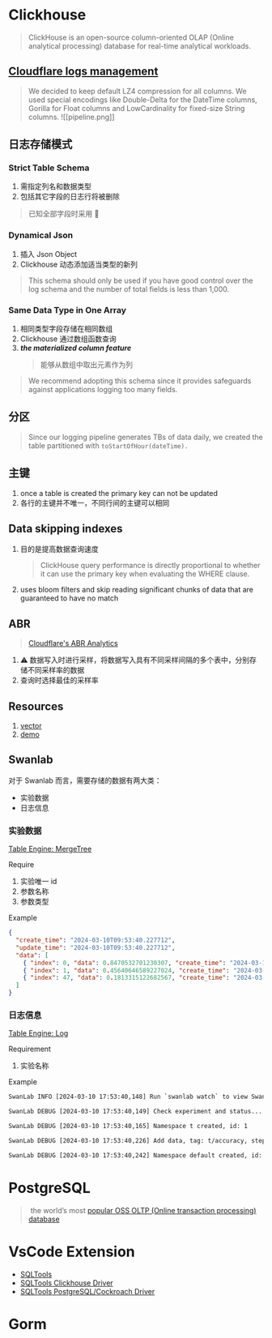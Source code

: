 # Clickhouse
> ClickHouse is an open-source column-oriented OLAP (Online analytical processing) database for real-time analytical workloads.

## [Cloudflare logs management](https://blog.cloudflare.com/log-analytics-using-clickhouse/?glxid=679e7a89-33a1-41fb-a525-5d7a3e84137a&experiments=mktg-website-nav-cta-button1%3A1)

> We decided to keep default LZ4 compression for all columns. We used special encodings like Double-Delta for the DateTime columns, Gorilla for Float columns and LowCardinality for fixed-size String columns.
![[pipeline.png]]
## 日志存储模式
### Strict Table Schema

1. 需指定列名和数据类型
2. 包括其它字段的日志行将被删除

> 已知全部字段时采用 💐

### Dynamical Json 

1. 插入 Json Object
2. Clickhouse 动态添加适当类型的新列

> This schema should only be used if you have good control over the log schema and the number of total fields is less than 1,000.

### Same Data Type in One Array

1. 相同类型字段存储在相同数组
2. Clickhouse 通过数组函数查询
3. ***the materialized column feature***
	> 能够从数组中取出元素作为列

> We recommend adopting this schema since it provides safeguards against applications logging too many fields.

## 分区
> Since our logging pipeline generates TBs of data daily, we created the table partitioned with `toStartOfHour(dateTime).`

## 主键

1. once a table is created the primary key can not be updated
2. 各行的主键并不唯一，不同行间的主键可以相同

## Data skipping indexes

1. 目的是提高数据查询速度
	> ClickHouse query performance is directly proportional to whether it can use the primary key when evaluating the WHERE clause.
2. uses bloom filters and skip reading significant chunks of data that are guaranteed to have no match

## ABR

> [Cloudflare's ABR Analytics](https://blog.cloudflare.com/explaining-cloudflares-abr-analytics/)

1. ⚠ 数据写入时进行采样，将数据写入具有不同采样间隔的多个表中，分别存储不同采样率的数据
2. 查询时选择最佳的采样率

## Resources

1. [vector](https://github.com/vectordotdev/vector)
2. [demo](https://github.com/cloudflare/cloudflare-blog/tree/master/2022-08-log-analytics)

## Swanlab

对于 Swanlab 而言，需要存储的数据有两大类：
+ 实验数据
+ 日志信息

### 实验数据

[Table Engine: MergeTree](https://clickhouse.com/docs/en/engines/table-engines/mergetree-family/aggregatingmergetree)

Require
1. 实验唯一 id
2. 参数名称
3. 参数类型

Example
```json
{
  "create_time": "2024-03-10T09:53:40.227712",
  "update_time": "2024-03-10T09:53:40.227712",
  "data": [
    { "index": 0, "data": 0.8470532701230307, "create_time": "2024-03-10T09:53:40.294442" },
    { "index": 1, "data": 0.45640646589227024, "create_time": "2024-03-10T09:53:40.853691" },
	{ "index": 47, "data": 0.1813315122682567, "create_time": "2024-03-10T09:54:04.612036" }
  ]
}
```
### 日志信息

[Table Engine: Log](https://clickhouse.com/docs/en/engines/table-engines/log-family/log)

Requirement
1. 实验名称

Example
```bash
SwanLab INFO [2024-03-10 17:53:40,148] Run `swanlab watch` to view SwanLab Experiment Dashboard

SwanLab DEBUG [2024-03-10 17:53:40,149] Check experiment and status...

SwanLab DEBUG [2024-03-10 17:53:40,165] Namespace t created, id: 1

SwanLab DEBUG [2024-03-10 17:53:40,226] Add data, tag: t/accuracy, step: 0, data: 0.4230025085716426

SwanLab DEBUG [2024-03-10 17:53:40,242] Namespace default created, id: 3
```
# PostgreSQL 
>  the world’s most [popular OSS OLTP (Online transaction processing) database](https://db-engines.com/en/ranking)


# VsCode Extension
+ [SQLTools](https://marketplace.visualstudio.com/items?itemName=mtxr.sqltools)
+ [SQLTools Clickhouse Driver](https://marketplace.visualstudio.com/items?itemName=ultram4rine.sqltools-clickhouse-driver)
+ [SQLTools PostgreSQL/Cockroach Driver](https://marketplace.visualstudio.com/items?itemName=mtxr.sqltools-driver-pg)

# Gorm
